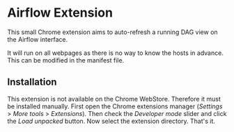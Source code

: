 # Airflow Extension

This small Chrome extension aims to auto-refresh a running DAG view on the Airflow interface.

It will run on all webpages as there is no way to know the hosts in advance. This can be modified in the manifest file.

## Installation

This extension is not available on the Chrome WebStore. Therefore it must be installed manually. First open the Chrome extensions manager (_Settings_ > _More tools_ > _Extensions_). Then check the _Developer mode_ slider and click the _Load unpacked_ button. Now select the extension directory. That's it.